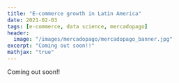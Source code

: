 ```yaml
---
title: "E-commerce growth in Latin America"
date: 2021-02-03
tags: [e-commerce, data science, mercadopago]
header:
  image: "/images/mercadopago/mercadopago_banner.jpg"
excerpt: "Coming out soon!!"
mathjax: "true"
---
```


Coming out soon!!
